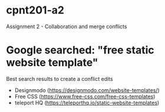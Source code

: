 # cpnt201-a2
Assignment 2 - Collaboration and merge conflicts
# Google searched: "free static website template"
 Best search results to create a conflict edits
  - Designmodo (https://designmodo.com/website-templates/)
   - Free CSS (https://www.free-css.com/free-css-templates)
   - teleport HQ (https://teleporthq.io/static-website-templates)
   
